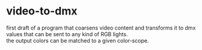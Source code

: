 # video-to-dmx

first draft of a program that coarsens video content and transforms it to dmx values that can be sent to any kind of RGB lights.  
the output colors can be matched to a given color-scope.